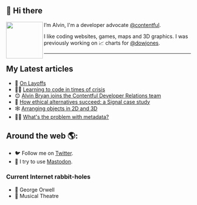 ## 👋 Hi there 

<img align="left" src="https://user-images.githubusercontent.com/107407814/182371468-8fbd80a5-378d-4b4b-9e1d-ef0fc84f4aa8.png" width="100px" height="100px"/>


I’m Alvin, I'm a developer advocate [@contentful](https://github.com/contentful). 

I like coding websites, games, maps and 3D graphics. I was previously working on 📈 charts for [@dowjones](https://github.com/dowjones).

---

## My Latest articles

- 👔 [On Layoffs](https://alvin.codes/writing/layoffs)
- 🧑‍💻 [Learning to code in times of crisis](https://alvin.codes/writing/learning-to-code)
- 😊 [Alvin Bryan joins the Contentful Developer Relations team](https://www.contentful.com/blog/2022/06/28/alvin-bryan-joins-the-contentful-developer-relations-team/)
- 🔐 [How ethical alternatives succeed: a Signal case study](https://alvin.codes/writing/signal-ethical-case-study)
- 🕸️ [Arranging objects in 2D and 3D](https://alvin.codes/writing/arranging-2d-3d)
- 🕵️‍♂️ [What's the problem with metadata?](https://alvin.codes/writing/metadata)

## Around the web 🌎:

- 🐦 Follow me on [Twitter](https://alv.sh/twitter).
- 🐘 I try to use [Mastodon](https://fosstodon.org/@alvin).

### Current Internet rabbit-holes

- 💬 George Orwell
- 💃 Musical Theatre

